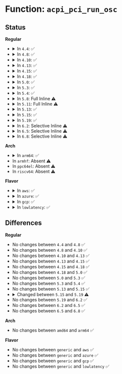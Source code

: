 # Function: <code>acpi_pci_run_osc</code>

## Status
<b>Regular</b>
<ul>
<li>
<details>
<summary>In <code>4.4</code>: ✅</summary>

```c
acpi_status acpi_pci_run_osc(acpi_handle handle, const u32 *capbuf, u32 *retval);
```

**Collision:** Unique Static

**Inline:** No

**Transformation:** False

**Instances:**

```
In drivers/acpi/pci_root.c (ffffffff814856ed)
Location: drivers/acpi/pci_root.c:187
Inline: False
Direct callers:
  - drivers/acpi/pci_root.c:acpi_pci_osc_control_set
  - drivers/acpi/pci_root.c:acpi_pci_osc_control_set
  - drivers/acpi/pci_root.c:acpi_pci_root_add
```
**Symbols:**

```
ffffffff814856ed-ffffffff81485775: acpi_pci_run_osc (STB_LOCAL)
```
</details>
</li>
<li>
<details>
<summary>In <code>4.8</code>: ✅</summary>

```c
acpi_status acpi_pci_run_osc(acpi_handle handle, const u32 *capbuf, u32 *retval);
```

**Collision:** Unique Static

**Inline:** No

**Transformation:** False

**Instances:**

```
In drivers/acpi/pci_root.c (ffffffff814d40a0)
Location: drivers/acpi/pci_root.c:187
Inline: False
Direct callers:
  - drivers/acpi/pci_root.c:acpi_pci_root_add
  - drivers/acpi/pci_root.c:acpi_pci_osc_control_set
  - drivers/acpi/pci_root.c:acpi_pci_osc_control_set
```
**Symbols:**

```
ffffffff814d40a0-ffffffff814d4128: acpi_pci_run_osc (STB_LOCAL)
```
</details>
</li>
<li>
<details>
<summary>In <code>4.10</code>: ✅</summary>

```c
acpi_status acpi_pci_run_osc(acpi_handle handle, const u32 *capbuf, u32 *retval);
```

**Collision:** Unique Static

**Inline:** No

**Transformation:** False

**Instances:**

```
In drivers/acpi/pci_root.c (ffffffff814f66ef)
Location: drivers/acpi/pci_root.c:187
Inline: False
Direct callers:
  - drivers/acpi/pci_root.c:acpi_pci_root_add
  - drivers/acpi/pci_root.c:acpi_pci_osc_control_set
  - drivers/acpi/pci_root.c:acpi_pci_osc_control_set
```
**Symbols:**

```
ffffffff814f66ef-ffffffff814f6777: acpi_pci_run_osc (STB_LOCAL)
```
</details>
</li>
<li>
<details>
<summary>In <code>4.13</code>: ✅</summary>

```c
acpi_status acpi_pci_run_osc(acpi_handle handle, const u32 *capbuf, u32 *retval);
```

**Collision:** Unique Static

**Inline:** No

**Transformation:** False

**Instances:**

```
In drivers/acpi/pci_root.c (ffffffff81504d10)
Location: drivers/acpi/pci_root.c:187
Inline: False
Direct callers:
  - drivers/acpi/pci_root.c:acpi_pci_root_add
  - drivers/acpi/pci_root.c:acpi_pci_osc_control_set
  - drivers/acpi/pci_root.c:acpi_pci_osc_control_set
```
**Symbols:**

```
ffffffff81504d10-ffffffff81504da6: acpi_pci_run_osc (STB_LOCAL)
```
</details>
</li>
<li>
<details>
<summary>In <code>4.15</code>: ✅</summary>

```c
acpi_status acpi_pci_run_osc(acpi_handle handle, const u32 *capbuf, u32 *retval);
```

**Collision:** Unique Static

**Inline:** No

**Transformation:** False

**Instances:**

```
In drivers/acpi/pci_root.c (ffffffff81547030)
Location: drivers/acpi/pci_root.c:188
Inline: False
Direct callers:
  - drivers/acpi/pci_root.c:acpi_pci_root_add
  - drivers/acpi/pci_root.c:acpi_pci_osc_control_set
  - drivers/acpi/pci_root.c:acpi_pci_osc_control_set
```
**Symbols:**

```
ffffffff81547030-ffffffff815470c6: acpi_pci_run_osc (STB_LOCAL)
```
</details>
</li>
<li>
<details>
<summary>In <code>4.18</code>: ✅</summary>

```c
acpi_status acpi_pci_run_osc(acpi_handle handle, const u32 *capbuf, u32 *retval);
```

**Collision:** Unique Static

**Inline:** No

**Transformation:** False

**Instances:**

```
In drivers/acpi/pci_root.c (ffffffff8157d310)
Location: drivers/acpi/pci_root.c:189
Inline: False
Direct callers:
  - drivers/acpi/pci_root.c:acpi_pci_root_add
  - drivers/acpi/pci_root.c:acpi_pci_osc_control_set
  - drivers/acpi/pci_root.c:acpi_pci_osc_control_set
```
**Symbols:**

```
ffffffff8157d310-ffffffff8157d3a8: acpi_pci_run_osc (STB_LOCAL)
```
</details>
</li>
<li>
<details>
<summary>In <code>5.0</code>: ✅</summary>

```c
acpi_status acpi_pci_run_osc(acpi_handle handle, const u32 *capbuf, u32 *retval);
```

**Collision:** Unique Static

**Inline:** No

**Transformation:** False

**Instances:**

```
In drivers/acpi/pci_root.c (ffffffff81595190)
Location: drivers/acpi/pci_root.c:189
Inline: False
Direct callers:
  - drivers/acpi/pci_root.c:acpi_pci_root_add
  - drivers/acpi/pci_root.c:acpi_pci_osc_control_set
  - drivers/acpi/pci_root.c:acpi_pci_osc_control_set
```
**Symbols:**

```
ffffffff81595190-ffffffff81595228: acpi_pci_run_osc (STB_LOCAL)
```
</details>
</li>
<li>
<details>
<summary>In <code>5.3</code>: ✅</summary>

```c
acpi_status acpi_pci_run_osc(acpi_handle handle, const u32 *capbuf, u32 *retval);
```

**Collision:** Unique Static

**Inline:** No

**Transformation:** False

**Instances:**

```
In drivers/acpi/pci_root.c (ffffffff815c6190)
Location: drivers/acpi/pci_root.c:177
Inline: False
Direct callers:
  - drivers/acpi/pci_root.c:negotiate_os_control
  - drivers/acpi/pci_root.c:acpi_pci_osc_control_set
  - drivers/acpi/pci_root.c:acpi_pci_osc_control_set
```
**Symbols:**

```
ffffffff815c6190-ffffffff815c6221: acpi_pci_run_osc (STB_LOCAL)
```
</details>
</li>
<li>
<details>
<summary>In <code>5.4</code>: ✅</summary>

```c
acpi_status acpi_pci_run_osc(acpi_handle handle, const u32 *capbuf, u32 *retval);
```

**Collision:** Unique Static

**Inline:** No

**Transformation:** False

**Instances:**

```
In drivers/acpi/pci_root.c (ffffffff815e73c0)
Location: drivers/acpi/pci_root.c:176
Inline: False
Direct callers:
  - drivers/acpi/pci_root.c:negotiate_os_control
  - drivers/acpi/pci_root.c:acpi_pci_osc_control_set
  - drivers/acpi/pci_root.c:acpi_pci_osc_control_set
```
**Symbols:**

```
ffffffff815e73c0-ffffffff815e7451: acpi_pci_run_osc (STB_LOCAL)
```
</details>
</li>
<li>
<details>
<summary>In <code>5.8</code>: Full Inline ⚠️</summary>

**Collision:** Unique Static

**Inline:** Full

**Transformation:** False

**Instances:**

```
In drivers/acpi/pci_root.c (ffffffff81693047)
Location: drivers/acpi/pci_root.c:178
Inline: True
Inline callers:
  - drivers/acpi/pci_root.c:acpi_pci_osc_control_set
  - drivers/acpi/pci_root.c:acpi_pci_query_osc
```
</details>
</li>
<li>
<details>
<summary>In <code>5.11</code>: Full Inline ⚠️</summary>

**Collision:** Unique Static

**Inline:** Full

**Transformation:** False

**Instances:**

```
In drivers/acpi/pci_root.c (ffffffff816b0b17)
Location: drivers/acpi/pci_root.c:176
Inline: True
Inline callers:
  - drivers/acpi/pci_root.c:acpi_pci_osc_control_set
  - drivers/acpi/pci_root.c:acpi_pci_query_osc
```
</details>
</li>
<li>
<details>
<summary>In <code>5.13</code>: ✅</summary>

```c
acpi_status acpi_pci_run_osc(acpi_handle handle, const u32 *capbuf, u32 *retval);
```

**Collision:** Unique Static

**Inline:** No

**Transformation:** False

**Instances:**

```
In drivers/acpi/pci_root.c (ffffffff81bf3138)
Location: drivers/acpi/pci_root.c:174
Inline: False
```
**Symbols:**

```
ffffffff81bf3138-ffffffff81bf31c4: acpi_pci_run_osc (STB_LOCAL)
```
</details>
</li>
<li>
<details>
<summary>In <code>5.15</code>: ✅</summary>

```c
acpi_status acpi_pci_run_osc(acpi_handle handle, const u32 *capbuf, u32 *retval);
```

**Collision:** Unique Static

**Inline:** No

**Transformation:** False

**Instances:**

```
In drivers/acpi/pci_root.c (ffffffff81cefd57)
Location: drivers/acpi/pci_root.c:176
Inline: False
```
**Symbols:**

```
ffffffff81cefd57-ffffffff81cefde3: acpi_pci_run_osc (STB_LOCAL)
```
</details>
</li>
<li>
<details>
<summary>In <code>5.19</code>: ✅</summary>

```c
acpi_status acpi_pci_run_osc(struct acpi_pci_root *root, const u32 *capbuf, u32 *pci_control, u32 *cxl_control);
```

**Collision:** Unique Static

**Inline:** No

**Transformation:** False

**Instances:**

```
In drivers/acpi/pci_root.c (ffffffff81eb7a59)
Location: drivers/acpi/pci_root.c:221
Inline: False
Direct callers:
  - drivers/acpi/pci_root.c:acpi_pci_osc_control_set
  - drivers/acpi/pci_root.c:acpi_pci_osc_control_set
```
**Symbols:**

```
ffffffff81eb7a59-ffffffff81eb7b29: acpi_pci_run_osc (STB_LOCAL)
```
</details>
</li>
<li>
<details>
<summary>In <code>6.2</code>: Selective Inline ⚠️</summary>

```c
acpi_status acpi_pci_run_osc(struct acpi_pci_root *root, const u32 *capbuf, u32 *pci_control, u32 *cxl_control);
```

**Collision:** Unique Static

**Inline:** Selective

**Transformation:** False

**Instances:**

```
In drivers/acpi/pci_root.c (ffffffff8196b135)
Location: drivers/acpi/pci_root.c:221
Inline: True
Inline callers:
  - drivers/acpi/pci_root.c:acpi_pci_osc_control_set
Direct callers:
  - drivers/acpi/pci_root.c:acpi_pci_osc_control_set
```
**Symbols:**

```
ffffffff8196ace0-ffffffff8196adc6: acpi_pci_run_osc (STB_LOCAL)
```
</details>
</li>
<li>
<details>
<summary>In <code>6.5</code>: Selective Inline ⚠️</summary>

```c
acpi_status acpi_pci_run_osc(struct acpi_pci_root *root, const u32 *capbuf, u32 *pci_control, u32 *cxl_control);
```

**Collision:** Unique Static

**Inline:** Selective

**Transformation:** False

**Instances:**

```
In drivers/acpi/pci_root.c (ffffffff819b16e5)
Location: drivers/acpi/pci_root.c:221
Inline: True
Inline callers:
  - drivers/acpi/pci_root.c:acpi_pci_osc_control_set
Direct callers:
  - drivers/acpi/pci_root.c:acpi_pci_osc_control_set
```
**Symbols:**

```
ffffffff819b12a0-ffffffff819b1386: acpi_pci_run_osc (STB_LOCAL)
```
</details>
</li>
<li>
<details>
<summary>In <code>6.8</code>: Selective Inline ⚠️</summary>

```c
acpi_status acpi_pci_run_osc(struct acpi_pci_root *root, const u32 *capbuf, u32 *pci_control, u32 *cxl_control);
```

**Collision:** Unique Static

**Inline:** Selective

**Transformation:** False

**Instances:**

```
In drivers/acpi/pci_root.c (ffffffff819fbbc5)
Location: drivers/acpi/pci_root.c:221
Inline: True
Inline callers:
  - drivers/acpi/pci_root.c:acpi_pci_osc_control_set
Direct callers:
  - drivers/acpi/pci_root.c:acpi_pci_osc_control_set
```
**Symbols:**

```
ffffffff819fb780-ffffffff819fb866: acpi_pci_run_osc (STB_LOCAL)
```
</details>
</li>
</ul>
<b>Arch</b>
<ul>
<li>
<details>
<summary>In <code>arm64</code>: ✅</summary>

```c
acpi_status acpi_pci_run_osc(acpi_handle handle, const u32 *capbuf, u32 *retval);
```

**Collision:** Unique Static

**Inline:** No

**Transformation:** False

**Instances:**

```
In drivers/acpi/pci_root.c (ffff8000107746d0)
Location: drivers/acpi/pci_root.c:176
Inline: False
Direct callers:
  - drivers/acpi/pci_root.c:acpi_pci_root_add
  - drivers/acpi/pci_root.c:acpi_pci_osc_control_set
  - drivers/acpi/pci_root.c:acpi_pci_osc_control_set
```
**Symbols:**

```
ffff8000107746d0-ffff800010774780: acpi_pci_run_osc (STB_LOCAL)
```
</details>
</li>
<li>
In <code>armhf</code>: Absent ⚠️
</li>
<li>
In <code>ppc64el</code>: Absent ⚠️
</li>
<li>
In <code>riscv64</code>: Absent ⚠️
</li>
</ul>
<b>Flavor</b>
<ul>
<li>
<details>
<summary>In <code>aws</code>: ✅</summary>

```c
acpi_status acpi_pci_run_osc(acpi_handle handle, const u32 *capbuf, u32 *retval);
```

**Collision:** Unique Static

**Inline:** No

**Transformation:** False

**Instances:**

```
In drivers/acpi/pci_root.c (ffffffff815d86a0)
Location: drivers/acpi/pci_root.c:176
Inline: False
Direct callers:
  - drivers/acpi/pci_root.c:negotiate_os_control
  - drivers/acpi/pci_root.c:acpi_pci_osc_control_set
  - drivers/acpi/pci_root.c:acpi_pci_osc_control_set
```
**Symbols:**

```
ffffffff815d86a0-ffffffff815d8731: acpi_pci_run_osc (STB_LOCAL)
```
</details>
</li>
<li>
<details>
<summary>In <code>azure</code>: ✅</summary>

```c
acpi_status acpi_pci_run_osc(acpi_handle handle, const u32 *capbuf, u32 *retval);
```

**Collision:** Unique Static

**Inline:** No

**Transformation:** False

**Instances:**

```
In drivers/acpi/pci_root.c (ffffffff815c2290)
Location: drivers/acpi/pci_root.c:176
Inline: False
Direct callers:
  - drivers/acpi/pci_root.c:negotiate_os_control
  - drivers/acpi/pci_root.c:acpi_pci_osc_control_set
  - drivers/acpi/pci_root.c:acpi_pci_osc_control_set
```
**Symbols:**

```
ffffffff815c2290-ffffffff815c2321: acpi_pci_run_osc (STB_LOCAL)
```
</details>
</li>
<li>
<details>
<summary>In <code>gcp</code>: ✅</summary>

```c
acpi_status acpi_pci_run_osc(acpi_handle handle, const u32 *capbuf, u32 *retval);
```

**Collision:** Unique Static

**Inline:** No

**Transformation:** False

**Instances:**

```
In drivers/acpi/pci_root.c (ffffffff815db6a0)
Location: drivers/acpi/pci_root.c:176
Inline: False
Direct callers:
  - drivers/acpi/pci_root.c:negotiate_os_control
  - drivers/acpi/pci_root.c:acpi_pci_osc_control_set
  - drivers/acpi/pci_root.c:acpi_pci_osc_control_set
```
**Symbols:**

```
ffffffff815db6a0-ffffffff815db731: acpi_pci_run_osc (STB_LOCAL)
```
</details>
</li>
<li>
<details>
<summary>In <code>lowlatency</code>: ✅</summary>

```c
acpi_status acpi_pci_run_osc(acpi_handle handle, const u32 *capbuf, u32 *retval);
```

**Collision:** Unique Static

**Inline:** No

**Transformation:** False

**Instances:**

```
In drivers/acpi/pci_root.c (ffffffff815f5560)
Location: drivers/acpi/pci_root.c:176
Inline: False
Direct callers:
  - drivers/acpi/pci_root.c:negotiate_os_control
  - drivers/acpi/pci_root.c:acpi_pci_osc_control_set
  - drivers/acpi/pci_root.c:acpi_pci_osc_control_set
```
**Symbols:**

```
ffffffff815f5560-ffffffff815f55f1: acpi_pci_run_osc (STB_LOCAL)
```
</details>
</li>
</ul>

## Differences
<b>Regular</b>
<ul>
<li>
No changes between <code>4.4</code> and <code>4.8</code> ✅
</li>
<li>
No changes between <code>4.8</code> and <code>4.10</code> ✅
</li>
<li>
No changes between <code>4.10</code> and <code>4.13</code> ✅
</li>
<li>
No changes between <code>4.13</code> and <code>4.15</code> ✅
</li>
<li>
No changes between <code>4.15</code> and <code>4.18</code> ✅
</li>
<li>
No changes between <code>4.18</code> and <code>5.0</code> ✅
</li>
<li>
No changes between <code>5.0</code> and <code>5.3</code> ✅
</li>
<li>
No changes between <code>5.3</code> and <code>5.4</code> ✅
</li>
<li>
No changes between <code>5.13</code> and <code>5.15</code> ✅
</li>
<li>
<details>
<summary>Changed between <code>5.15</code> and <code>5.19</code> ⚠️</summary>
<ul>
<li>
<b>Param added. </b>
<code>struct acpi_pci_root *root</code>
</li>
<li>
<b>Param added. </b>
<code>u32 *pci_control</code>
</li>
<li>
<b>Param added. </b>
<code>u32 *cxl_control</code>
</li>
<li>
<b>Param removed. </b>
<code>acpi_handle handle</code>
</li>
<li>
<b>Param removed. </b>
<code>u32 *retval</code>
</li>
</ul>
</details>
</li>
<li>
No changes between <code>5.19</code> and <code>6.2</code> ✅
</li>
<li>
No changes between <code>6.2</code> and <code>6.5</code> ✅
</li>
<li>
No changes between <code>6.5</code> and <code>6.8</code> ✅
</li>
</ul>
<b>Arch</b>
<ul>
<li>
No changes between <code>amd64</code> and <code>arm64</code> ✅
</li>
</ul>
<b>Flavor</b>
<ul>
<li>
No changes between <code>generic</code> and <code>aws</code> ✅
</li>
<li>
No changes between <code>generic</code> and <code>azure</code> ✅
</li>
<li>
No changes between <code>generic</code> and <code>gcp</code> ✅
</li>
<li>
No changes between <code>generic</code> and <code>lowlatency</code> ✅
</li>
</ul>
